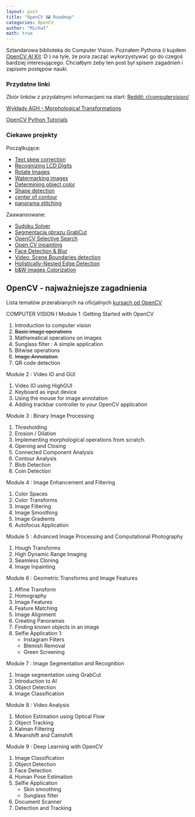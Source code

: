 ```yaml
---
layout: post
title: "OpenCV 🖼️ Roadmap"
categories: OpenCV
author: "Michał"
math: true
---
```



Sztandarowa biblioteka do Computer Vision. Poznałem Pythona (i kupiłem [OpenCV AI Kit](https://www.kickstarter.com/projects/opencv/opencv-ai-kit) :D ) na tyle, że pora zacząć wykorzystywać go do czegoś bardziej interesującego. Chciałbym żeby ten post był spisem zagadnień i zapisem postępów nauki.


### Przydatne linki
Zbiór linków z przydatnymi informacjami na start:
[Reddit: r/computervision/](https://www.reddit.com/r/computervision/)

[Wykłady AGH - Morphological Transformations](http://home.agh.edu.pl/~jsw/aipofm/)

[OpenCV Python Tutorials](https://opencv-python-tutroals.readthedocs.io)


### Ciekawe projekty

Początkujące:
- [Text skew correction](https://www.pyimagesearch.com/2017/02/20/text-skew-correction-opencv-python/)
- [Recognizing LCD Digits](https://www.pyimagesearch.com/2017/02/13/recognizing-digits-with-opencv-and-python/)
- [Rotate Images](https://www.pyimagesearch.com/2017/01/02/rotate-images-correctly-with-opencv-and-python/)
- [Watermarking images](https://www.pyimagesearch.com/2016/04/25/watermarking-images-with-opencv-and-python/)
- [Determining object color](https://www.pyimagesearch.com/2016/02/15/determining-object-color-with-opencv/)
- [Shape detection](https://www.pyimagesearch.com/2016/02/08/opencv-shape-detection/)
- [center of contour](https://www.pyimagesearch.com/2016/02/01/opencv-center-of-contour/)
- [panorama stitching](https://www.pyimagesearch.com/2016/01/11/opencv-panorama-stitching/)


Zaawansowane:
- [Sudoku Solver](https://www.pyimagesearch.com/2020/08/10/opencv-sudoku-solver-and-ocr/)
- [Segmentacja obrazu GrabCut](https://www.pyimagesearch.com/2020/07/27/opencv-grabcut-foreground-segmentation-and-extraction/)
- [OpenCV Selective Search](https://www.pyimagesearch.com/2020/06/29/opencv-selective-search-for-object-detection/)
- [Open CV inpainting](https://www.pyimagesearch.com/2020/05/18/image-inpainting-with-opencv-and-python/)
- [Face Detection & Blur](https://www.pyimagesearch.com/2020/04/06/blur-and-anonymize-faces-with-opencv-and-python/)
- [Video: Scene Boundaries detection](https://www.pyimagesearch.com/2019/08/19/simple-scene-boundary-shot-transition-detection-with-opencv/)
- [Holistically-Nested Edge Detection](https://www.pyimagesearch.com/2019/03/04/holistically-nested-edge-detection-with-opencv-and-deep-learning/)
- [b&W images Colorization](https://www.pyimagesearch.com/2019/02/25/black-and-white-image-colorization-with-opencv-and-deep-learning/)

## OpenCV - najważniejsze zagadnienia

Lista tematów przerabianych na oficjalnych [kursach od OpenCV](https://opencv.org/courses/)

COMPUTER VISION I
Module 1 :Getting Started with OpenCV
   1. Introduction to computer vision
   2. ~~Basic image operations~~
   3. Mathematical operations on images
   4. Sunglass filter : A simple application
   5. Bitwise operations
   6. ~~Image Annotation~~
   7. QR code detection

Module 2 : Video IO and GUI
   1. Video IO using HighGUI
   2. Keyboard as input device
   3. Using the mouse for image annotation
   4. Adding trackbar controller to your OpenCV application

Module 3 : Binary Image Processing
   1. Thresholding
   2. Erosion / Dilation
   3. Implementing morphological operations from scratch.
   4. Opening and Closing
   5. Connected Component Analysis
   6. Contour Analysis
   7. Blob Detection
   8. Coin Detection

Module 4 : Image Enhancement and Filtering
   1. Color Spaces
   2. Color Transforms
   3. Image Filtering
   4. Image Smoothing
   5. Image Gradients
   6. Autofocus Application

Module 5 : Advanced Image Processing and Computational Photography
   1. Hough Transforms
   2. High Dynamic Range Imaging
   3. Seamless Cloning
   4. Image Inpainting

Module 6 : Geometric Transforms and Image Features
   1. Affine Transform
   2. Homography
   3. Image Features
   4. Feature Matching
   5. Image Alignment
   6. Creating Panoramas
   7. Finding known objects in an image
   8. Selfie Application 1:
      * Instagram Filters
      * Blemish Removal
      * Green Screening
      
Module 7 : Image Segmentation and Recognition
   1. Image segmentation using GrabCut
   2. Introduction to AI
   3. Object Detection
   4. Image Classification

Module 8 : Video Analysis
   1. Motion Estimation using Optical Flow
   2. Object Tracking
   3. Kalman Filtering
   4. Meanshift and Camshift

Module 9 : Deep Learning with OpenCV
   1. Image Classification
   2. Object Detection
   3. Face Detection
   4. Human Pose Estimation
   5. Selfie Application 
      * Skin smoothing
      * Sunglass filter
   6. Document Scanner
   7. Detection and Tracking




